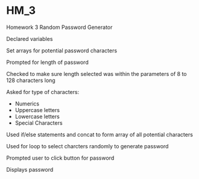 # HM_3
Homework 3 Random Password Generator

Declared variables

Set arrays for potential password characters

Prompted for length of password

Checked to make sure length selected was within the parameters of 8 to 128 characters long

Asked for type of characters:
* Numerics
* Uppercase letters
* Lowercase letters
* Special Characters


Used if/else statements and concat to form array of all potential characters

Used for loop to select charcters randomly to generate password

Prompted user to click button for password

Displays password


